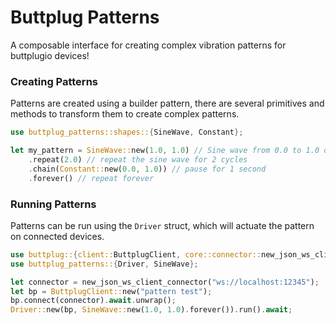 # Buttplug Patterns
A composable interface for creating complex vibration patterns for buttplugio devices!

### Creating Patterns
Patterns are created using a builder pattern, there are several primitives
and methods to transform them to create complex patterns.
```rs
use buttplug_patterns::shapes::{SineWave, Constant};

let my_pattern = SineWave::new(1.0, 1.0) // Sine wave from 0.0 to 1.0 over 1 second
    .repeat(2.0) // repeat the sine wave for 2 cycles
    .chain(Constant::new(0.0, 1.0)) // pause for 1 second
    .forever() // repeat forever
```

### Running Patterns
Patterns can be run using the `Driver` struct, which will actuate the pattern on connected devices.
```rs
use buttplug::{client::ButtplugClient, core::connector::new_json_ws_client_connector};
use buttplug_patterns::{Driver, SineWave};

let connector = new_json_ws_client_connector("ws://localhost:12345");
let bp = ButtplugClient::new("pattern test");
bp.connect(connector).await.unwrap();
Driver::new(bp, SineWave::new(1.0, 1.0).forever()).run().await;
```